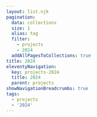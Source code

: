 ```yaml
---
layout: list.njk
pagination:
  data: collections
  size: 1
  alias: tag
  filter:
    - projects
    - 2024
  addAllPagesToCollections: true
title: 2024
eleventyNavigation:
  key: projects-2024
  title: 2024
  parent: projects
showNavigationBreadcrumbs: true
tags:
  - projects
  - '2024'
---
```


<!--
@changed 2024.06.20, 20:22
-->
